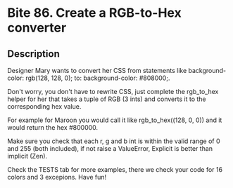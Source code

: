 # Bite 86. Create a RGB-to-Hex converter 

## Description

Designer Mary wants to convert her CSS from statements like background-color: rgb(128, 128, 0); to: background-color: #808000;.

Don't worry, you don't have to rewrite CSS, just complete the rgb_to_hex helper for her that takes a tuple of RGB (3 ints) and converts it to the corresponding hex value.

For example for Maroon you would call it like rgb_to_hex((128, 0, 0)) and it would return the hex #800000.

Make sure you check that each r, g and b int is within the valid range of 0 and 255 (both included), if not raise a ValueError, Explicit is better than implicit (Zen).

Check the TESTS tab for more examples, there we check your code for 16 colors and 3 excepions. Have fun!